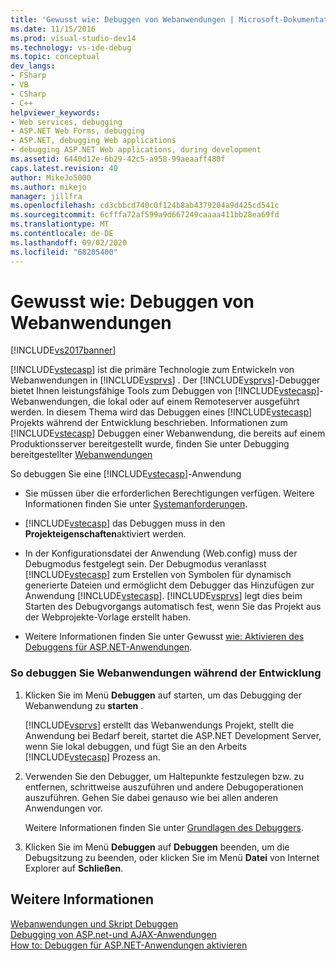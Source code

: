 ```yaml
---
title: 'Gewusst wie: Debuggen von Webanwendungen | Microsoft-Dokumentation'
ms.date: 11/15/2016
ms.prod: visual-studio-dev14
ms.technology: vs-ide-debug
ms.topic: conceptual
dev_langs:
- FSharp
- VB
- CSharp
- C++
helpviewer_keywords:
- Web services, debugging
- ASP.NET Web Forms, debugging
- ASP.NET, debugging Web applications
- debugging ASP.NET Web applications, during development
ms.assetid: 6440d12e-6b29-42c5-a958-99aeaaff480f
caps.latest.revision: 40
author: MikeJo5000
ms.author: mikejo
manager: jillfra
ms.openlocfilehash: cd3cbbcd740c0f124b8ab4379204a9d425cd541c
ms.sourcegitcommit: 6cfffa72af599a9d667249caaaa411bb28ea69fd
ms.translationtype: MT
ms.contentlocale: de-DE
ms.lasthandoff: 09/02/2020
ms.locfileid: "68205400"
---
```

# <a name="how-to-debug-web-applications"></a>Gewusst wie: Debuggen von Webanwendungen
[!INCLUDE[vs2017banner](../includes/vs2017banner.md)]

[!INCLUDE[vstecasp](../includes/vstecasp-md.md)] ist die primäre Technologie zum Entwickeln von Webanwendungen in [!INCLUDE[vsprvs](../includes/vsprvs-md.md)] . Der [!INCLUDE[vsprvs](../includes/vsprvs-md.md)]-Debugger bietet Ihnen leistungsfähige Tools zum Debuggen von [!INCLUDE[vstecasp](../includes/vstecasp-md.md)]-Webanwendungen, die lokal oder auf einem Remoteserver ausgeführt werden. In diesem Thema wird das Debuggen eines [!INCLUDE[vstecasp](../includes/vstecasp-md.md)] Projekts während der Entwicklung beschrieben. Informationen zum [!INCLUDE[vstecasp](../includes/vstecasp-md.md)] Debuggen einer Webanwendung, die bereits auf einem Produktionsserver bereitgestellt wurde, finden Sie unter Debugging bereitgestellter [Webanwendungen](../debugger/debugging-deployed-web-applications.md)  
  
 So debuggen Sie eine [!INCLUDE[vstecasp](../includes/vstecasp-md.md)]-Anwendung  
  
- Sie müssen über die erforderlichen Berechtigungen verfügen. Weitere Informationen finden Sie unter [Systemanforderungen](../debugger/aspnet-debugging-system-requirements.md).  
  
- [!INCLUDE[vstecasp](../includes/vstecasp-md.md)] das Debuggen muss in den **Projekteigenschaften**aktiviert werden.  
  
- In der Konfigurationsdatei der Anwendung (Web.config) muss der Debugmodus festgelegt sein. Der Debugmodus veranlasst [!INCLUDE[vstecasp](../includes/vstecasp-md.md)] zum Erstellen von Symbolen für dynamisch generierte Dateien und ermöglicht dem Debugger das Hinzufügen zur Anwendung [!INCLUDE[vstecasp](../includes/vstecasp-md.md)]. [!INCLUDE[vsprvs](../includes/vsprvs-md.md)] legt dies beim Starten des Debugvorgangs automatisch fest, wenn Sie das Projekt aus der Webprojekte-Vorlage erstellt haben.  
  
- Weitere Informationen finden Sie unter Gewusst [wie: Aktivieren des Debuggens für ASP.NET-Anwendungen](../debugger/how-to-enable-debugging-for-aspnet-applications.md).  
  
### <a name="to-debug-a-web-application-during-development"></a>So debuggen Sie Webanwendungen während der Entwicklung  
  
1. Klicken Sie im Menü **Debuggen** auf starten, um das Debugging der Webanwendung zu **starten** .  
  
     [!INCLUDE[vsprvs](../includes/vsprvs-md.md)] erstellt das Webanwendungs Projekt, stellt die Anwendung bei Bedarf bereit, startet die ASP.NET Development Server, wenn Sie lokal debuggen, und fügt Sie an den Arbeits [!INCLUDE[vstecasp](../includes/vstecasp-md.md)] Prozess an.  
  
2. Verwenden Sie den Debugger, um Haltepunkte festzulegen bzw. zu entfernen, schrittweise auszuführen und andere Debugoperationen auszuführen. Gehen Sie dabei genauso wie bei allen anderen Anwendungen vor.  
  
     Weitere Informationen finden Sie unter [Grundlagen des Debuggers](../debugger/debugger-basics.md).  
  
3. Klicken Sie im Menü **Debuggen** auf **Debuggen** beenden, um die Debugsitzung zu beenden, oder klicken Sie im Menü **Datei** von Internet Explorer auf **Schließen**.  
  
## <a name="see-also"></a>Weitere Informationen  
 [Webanwendungen und Skript Debuggen](../debugger/debugging-web-applications-and-script.md)   
 [Debugging von ASP.net-und AJAX-Anwendungen](../debugger/debugging-aspnet-and-ajax-applications.md)   
 [How to: Debuggen für ASP.NET-Anwendungen aktivieren](../debugger/how-to-enable-debugging-for-aspnet-applications.md)
